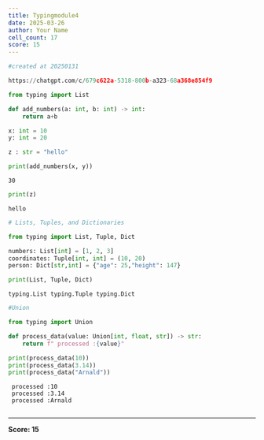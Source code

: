 ```yaml
---
title: Typingmodule4
date: 2025-03-26
author: Your Name
cell_count: 17
score: 15
---
```


```python
#created at 20250131
```


```python
https://chatgpt.com/c/679c622a-5318-800b-a323-68a368e854f9
```


```python
from typing import List
```


```python
def add_numbers(a: int, b: int) -> int:
    return a+b
```


```python
x: int = 10
y: int = 20
```


```python
z : str = "hello"
```


```python
print(add_numbers(x, y))
```

    30



```python
print(z)
```

    hello



```python
# Lists, Tuples, and Dictionaries
```


```python
from typing import List, Tuple, Dict
```


```python
numbers: List[int] = [1, 2, 3]
coordinates: Tuple[int, int] = (10, 20)
person: Dict[str,int] = {"age": 25,"height": 147}
```


```python
print(List, Tuple, Dict)
```

    typing.List typing.Tuple typing.Dict



```python
#Union
```


```python
from typing import Union
```


```python
def process_data(value: Union[int, float, str]) -> str:
    return f" processed :{value}"
```


```python
print(process_data(10))
print(process_data(3.14))
print(process_data("Arnald"))
```

     processed :10
     processed :3.14
     processed :Arnald



```python

```


---
**Score: 15**